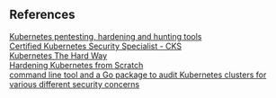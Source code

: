 ## References
[Kubernetes pentesting, hardening and hunting tools](https://github.com/SunWeb3Sec/Kubernetes-security) \
[Certified Kubernetes Security Specialist - CKS](https://github.com/walidshaari/Certified-Kubernetes-Security-Specialist) \
[Kubernetes The Hard Way](https://github.com/kelseyhightower/kubernetes-the-hard-way) \
[Hardening Kubernetes from Scratch](https://github.com/hardening-kubernetes/from-scratch) \
[command line tool and a Go package to audit Kubernetes clusters for various different security concerns](https://github.com/Shopify/kubeaudit)
